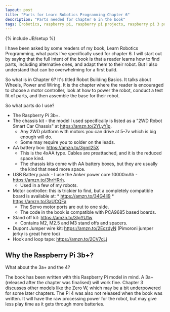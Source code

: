 ```yaml
---
layout: post
title: "Parts for Learn Robotics Programming Chapter 6"
description: "Parts needed for Chapter 6 in the book"
tags: [robotics, raspberry pi, raspberry pi projects, raspberry pi 3 projects, robot, electronics]
---
```

{% include JB/setup %}

I have been asked by some readers of my book, Learn Robotics Programming, what parts I've specifically used for chapter 6.
I will start out by saying that the full intent of the book is that a reader learns how to find parts, including alternative ones, 
and adapt them to their robot. But I also understand that can be overwhelming for a first build.
 
So what is in Chapter 6? It's titled Robot Building Basics. It talks about Wheels, Power and Wiring. It is the chapter where the 
reader is encouraged to choose a motor controller, look at how to power the robot, conduct a test fit of parts, and then assemble
the base for their robot.

So what parts do I use?

* The Raspberry Pi 3b+. 
* The chassis kit - the model I used specifically is listed as a "2WD Robot Smart Car Chassis" at https://amzn.to/2YLyYlp.
    * Any 2WD platform with motors you can drive at 5-7v which is big enough will do.  
    * Some may require you to solder on the leads. 
* AA battery box: https://amzn.to/3gmI25X
    * This is the 4xAA type. Cables are preattached, and it is the reduced space kind.
    * The chassis kits come with AA battery boxes, but they are usually the kind that need more space.
* USB Battery pack - I use the Anker power core 10000mAh - https://amzn.to/3hrHRrh.
    * Used in a few of my robots.
* Motor controller: this is trickier to find, but a completely compatible board is available at: 
        * https://amzn.to/34G4ll9
        * https://amzn.to/3aUCQFa
    * The Servo motor ports are out to one side.
    * The code in the book is compatible with PCA9685 based boards.
* Stand off kit: https://amzn.to/3lgYU1w
    * Contains M2, M2.5 and M3 stand offs and spacers.
* Dupont Jumper wire kit: https://amzn.to/2EczdyN (Pimoroni jumper jerky is great here too)
* Hook and loop tape: https://amzn.to/2CV7cLj 

 
## Why the Raspberry Pi 3b+?

What about the 3a+ and the 4?

The book has been written with this Raspberry Pi model in mind. A 3a+ (released after the chapter was finalised)
 will work fine. Chapter 3 discusses other models like the Zero W, which may be a bit underpowered for some later chapters.  The Pi 4 was 
 also not released when the book was written. It will have the raw processing power for the robot, but may give less play
 time as it gets through more batteries.
 
